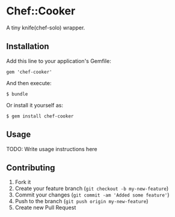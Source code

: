 # Chef::Cooker

A tiny knife(chef-solo) wrapper.

## Installation

Add this line to your application's Gemfile:

    gem 'chef-cooker'

And then execute:

    $ bundle

Or install it yourself as:

    $ gem install chef-cooker

## Usage

TODO: Write usage instructions here

## Contributing

1. Fork it
2. Create your feature branch (`git checkout -b my-new-feature`)
3. Commit your changes (`git commit -am 'Added some feature'`)
4. Push to the branch (`git push origin my-new-feature`)
5. Create new Pull Request
